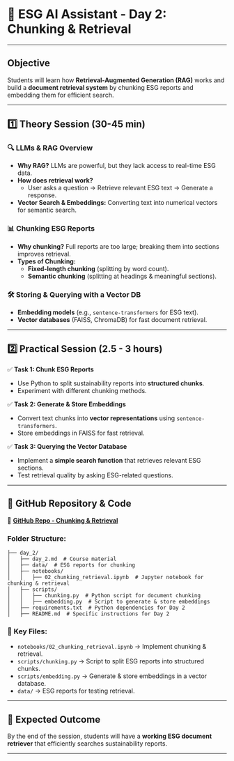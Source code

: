 # 📄 ESG AI Assistant - Day 2: Chunking & Retrieval

---

## **Objective**  
Students will learn how **Retrieval-Augmented Generation (RAG)** works and build a **document retrieval system** by chunking ESG reports and embedding them for efficient search.

---

## **1️⃣ Theory Session (30-45 min)**

### **🔍 LLMs & RAG Overview**  
- **Why RAG?** LLMs are powerful, but they lack access to real-time ESG data.
- **How does retrieval work?**
  - User asks a question → Retrieve relevant ESG text → Generate a response.
- **Vector Search & Embeddings:** Converting text into numerical vectors for semantic search.

### **📊 Chunking ESG Reports**  
- **Why chunking?** Full reports are too large; breaking them into sections improves retrieval.
- **Types of Chunking:**
  - **Fixed-length chunking** (splitting by word count).
  - **Semantic chunking** (splitting at headings & meaningful sections).

### **🛠️ Storing & Querying with a Vector DB**  
- **Embedding models** (e.g., `sentence-transformers` for ESG text).
- **Vector databases** (FAISS, ChromaDB) for fast document retrieval.

---

## **2️⃣ Practical Session (2.5 - 3 hours)**  

✅ **Task 1: Chunk ESG Reports**
- Use Python to split sustainability reports into **structured chunks**.
- Experiment with different chunking methods.

✅ **Task 2: Generate & Store Embeddings**
- Convert text chunks into **vector representations** using `sentence-transformers`.
- Store embeddings in FAISS for fast retrieval.

✅ **Task 3: Querying the Vector Database**
- Implement a **simple search function** that retrieves relevant ESG sections.
- Test retrieval quality by asking ESG-related questions.

---

## **🔗 GitHub Repository & Code**
📌 **[GitHub Repo - Chunking & Retrieval](#)**

### **Folder Structure:**
```
├── day_2/
│   ├── day_2.md  # Course material
│   ├── data/  # ESG reports for chunking
│   ├── notebooks/
│   │   ├── 02_chunking_retrieval.ipynb  # Jupyter notebook for chunking & retrieval
│   ├── scripts/
│   │   ├── chunking.py  # Python script for document chunking
│   │   ├── embedding.py  # Script to generate & store embeddings
│   ├── requirements.txt  # Python dependencies for Day 2
│   ├── README.md  # Specific instructions for Day 2
```

### **📌 Key Files:**
- `notebooks/02_chunking_retrieval.ipynb` → Implement chunking & retrieval.
- `scripts/chunking.py` → Script to split ESG reports into structured chunks.
- `scripts/embedding.py` → Generate & store embeddings in a vector database.
- `data/` → ESG reports for testing retrieval.

---

## **🎯 Expected Outcome**  
By the end of the session, students will have a **working ESG document retriever** that efficiently searches sustainability reports.

---
